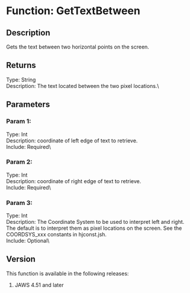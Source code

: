 # Function: GetTextBetween

## Description

Gets the text between two horizontal points on the screen.

## Returns

Type: String\
Description: The text located between the two pixel locations.\

## Parameters

### Param 1:

Type: Int\
Description: coordinate of left edge of text to retrieve.\
Include: Required\

### Param 2:

Type: Int\
Description: coordinate of right edge of text to retrieve.\
Include: Required\

### Param 3:

Type: Int\
Description: The Coordinate System to be used to interpret left and
right. The default is to interpret them as pixel locations on the
screen. See the COORDSYS_xxx constants in hjconst.jsh.\
Include: Optional\

## Version

This function is available in the following releases:

1.  JAWS 4.51 and later
